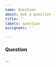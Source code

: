 ```yaml
---
name: Question
about: Ask a question
title: ''
labels: question
assignees: ''

---
```


### Question
<!-- Describe what you would like to achieve and which part you need help with. -->
...

<!-- ⚠️ ATTENTION: When sharing screenshots, attachments, or other data make sure not to include any sensitive information. -->
